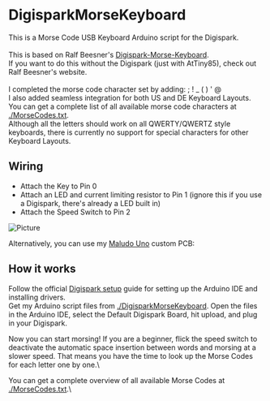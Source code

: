 # DigisparkMorseKeyboard

This is a Morse Code USB Keyboard Arduino script for the Digispark.\
\
This is based on Ralf Beesner's [Digispark-Morse-Keyboard](http://www.elektronik-labor.de/Arduino/Digispark-Morsekeyboard.html).\
If you want to do this without the Digispark (just with AtTiny85), check out Ralf Beesner's website.\
\
I completed the morse code character set by adding: ; ! _ ( ) ' @\
I also added seamless integration for both US and DE Keyboard Layouts.\
You can get a complete list of all available morse code characters at [./MorseCodes.txt](https://raw.githubusercontent.com/maludo99/DigisparkMorseKeyboard/master/MorseCodes.txt).\
Although all the letters should work on all QWERTY/QWERTZ style keyboards, there is currently no support for special characters for other Keyboard Layouts.


## Wiring

* Attach the Key to Pin 0
* Attach an LED and current limiting resistor to Pin 1 (ignore this if you use a Digispark, there's already a LED built in)
* Attach the Speed Switch to Pin 2

![Picture](https://github.com/maludo99/DigisparkMorseKeyboard/blob/master/Images/MaludoUnoFritzing.jpg?raw=true)

Alternatively, you can use my [Maludo Uno](https://github.com/maludo99/MaludoUno) custom PCB:

<!--- ![Picture2]() --->


## How it works

Follow the official [Digispark setup](https://digistump.com/wiki/digispark/tutorials/connecting) guide for setting up the Arduino IDE and installing drivers.\
Get my Arduino script files from [./DigisparkMorseKeyboard](https://github.com/maludo99/DigisparkMorseKeyboard/tree/master/DigisparkMorseKeyboard). Open the files in the Arduino IDE, select the Default Digispark Board, hit upload, and plug in your Digispark.

Now you can start morsing! If you are a beginner, flick the speed switch to deactivate the automatic space insertion between words and morsing at a slower speed. That means you have the time to look up the Morse Codes for each letter one by one.\

You can get a complete overview of all available Morse Codes at [./MorseCodes.txt](https://raw.githubusercontent.com/maludo99/DigisparkMorseKeyboard/master/MorseCodes.txt).\
 

